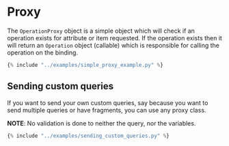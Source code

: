 # Proxy

The `OperationProxy` object is a simple object which will check if an operation exists for attribute or item requested.
If the operation exists then it will return an `Operation` object (callable) which is responsible for calling the
operation on the binding.

```python 
{% include "../examples/simple_proxy_example.py" %}
```

## Sending custom queries

If you want to send your own custom queries, say because you want to send multiple queries or have fragments, you can
use any proxy class.

**NOTE**: No validation is done to neither the query, nor the variables.

```python 
{% include "../examples/sending_custom_queries.py" %}
```